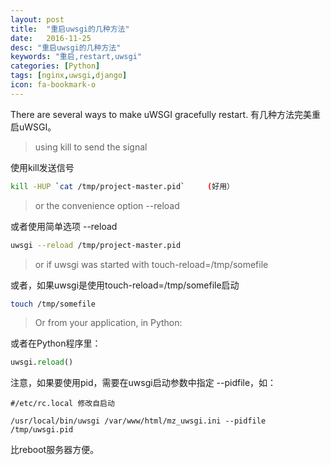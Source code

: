 ```yaml
---
layout: post
title:  "重启uwsgi的几种方法"
date:   2016-11-25
desc: "重启uwsgi的几种方法"
keywords: "重启,restart,uwsgi"
categories: [Python]
tags: [nginx,uwsgi,django]
icon: fa-bookmark-o
---
```


There are several ways to make uWSGI gracefully restart.
有几种方法完美重启uWSGI。

> using kill to send the signal

使用kill发送信号

``` bash
kill -HUP `cat /tmp/project-master.pid`     (好用）
```

> or the convenience option --reload

或者使用简单选项 --reload
``` bash
uwsgi --reload /tmp/project-master.pid
```

> or if uwsgi was started with touch-reload=/tmp/somefile

或者，如果uwsgi是使用touch-reload=/tmp/somefile启动

``` bash
touch /tmp/somefile
```

> Or from your application, in Python:

或者在Python程序里：

``` python
uwsgi.reload()
```

注意，如果要使用pid，需要在uwsgi启动参数中指定 --pidfile，如：

`#/etc/rc.local 修改自启动`

`/usr/local/bin/uwsgi /var/www/html/mz_uwsgi.ini --pidfile /tmp/uwsgi.pid`

比reboot服务器方便。
